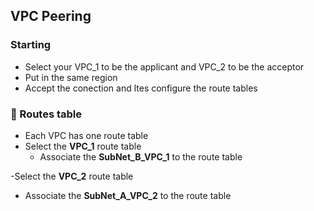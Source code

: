 ## VPC Peering

### Starting
- Select your VPC_1 to be the applicant and VPC_2 to be the acceptor
- Put in the same region
- Accept the conection and ltes configure the route tables

### 🔀 Routes table
- Each VPC has one route table
- Select the **VPC_1** route table
  - Associate the **SubNet_B_VPC_1** to the route table
    
-Select the **VPC_2** route table
  - Associate the **SubNet_A_VPC_2** to the route table
